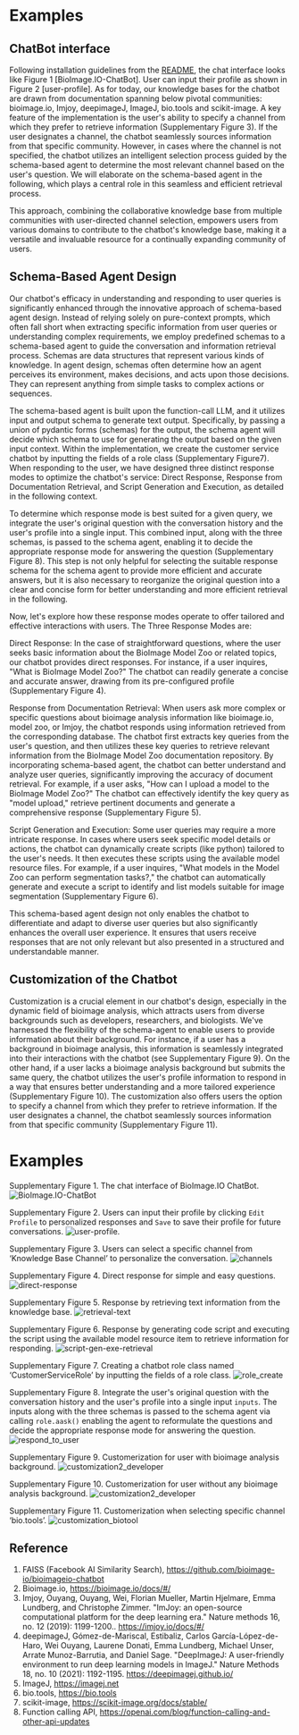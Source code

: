 # Examples

## ChatBot interface

Following installation guidelines from the [README](/README.md), the chat interface looks like Figure 1 [BioImage.IO-ChatBot].
User can input their profile as shown in Figure 2 [user-profile]. 
As for today, our knowledge bases for the chatbot are drawn from documentation spanning below pivotal communities: bioimage.io, Imjoy, deepimageJ, ImageJ, bio.tools and scikit-image. A key feature of the implementation is the user's ability to specify a channel from which they prefer to retrieve information (Supplementary Figure 3). If the user designates a channel, the chatbot seamlessly sources information from that specific community. However, in cases where the channel is not specified, the chatbot utilizes an intelligent selection process guided by the schema-based agent to determine the most relevant channel based on the user's question. We will elaborate on the schema-based agent in the following, which plays a central role in this seamless and efficient retrieval process.

This approach, combining the collaborative knowledge base from multiple communities with user-directed channel selection, empowers users from various domains to contribute to the chatbot's knowledge base, making it a versatile and invaluable resource for a continually expanding community of users.


## Schema-Based Agent Design

Our chatbot's efficacy in understanding and responding to user queries is significantly enhanced through the innovative approach of schema-based agent design. Instead of relying solely on pure-context prompts, which often fall short when extracting specific information from user queries or understanding complex requirements, we employ predefined schemas to a schema-based agent to guide the conversation and information retrieval process. Schemas are data structures that represent various kinds of knowledge. In agent design, schemas often determine how an agent perceives its environment, makes decisions, and acts upon those decisions. They can represent anything from simple tasks to complex actions or sequences.

The schema-based agent is built upon the function-call LLM, and it utilizes input and output schema to generate text output. Specifically, by passing a union of pydantic forms (schemas) for the output, the schema agent will decide which schema to use for generating the output based on the given input context. Within the implementation, we create the customer service chatbot by inputting the fields of a role class (Supplementary Figure7). When responding to the user, we have designed three distinct response modes to optimize the chatbot's service: Direct Response, Response from Documentation Retrieval, and Script Generation and Execution, as detailed in the following context.

To determine which response mode is best suited for a given query, we integrate the user's original question with the conversation history and the user's profile into a single input. This combined input, along with the three schemas, is passed to the schema agent, enabling it to decide the appropriate response mode for answering the question (Supplementary Figure 8). This step is not only helpful for selecting the suitable response schema for the schema agent to provide more efficient and accurate answers, but it is also necessary to reorganize the original question into a clear and concise form for better understanding and more efficient retrieval in the following.  

Now, let's explore how these response modes operate to offer tailored and effective interactions with users. The Three Response Modes are:

Direct Response: In the case of straightforward questions, where the user seeks basic information about the BioImage Model Zoo or related topics, our chatbot provides direct responses. For instance, if a user inquires, "What is BioImage Model Zoo?" The chatbot can readily generate a concise and accurate answer, drawing from its pre-configured profile (Supplementary Figure 4).

Response from Documentation Retrieval: When users ask more complex or specific questions about bioimage analysis information like bioimage.io, model zoo, or Imjoy, the chatbot responds using information retrieved from the corresponding database. The chatbot first extracts key queries from the user's question, and then utilizes these key queries to retrieve relevant information from the BioImage Model Zoo documentation repository. By incorporating schema-based agent, the chatbot can better understand and analyze user queries, significantly improving the accuracy of document retrieval. For example, if a user asks, "How can I upload a model to the BioImage Model Zoo?" The chatbot can effectively identify the key query as "model upload," retrieve pertinent documents and generate a comprehensive response (Supplementary Figure 5).

Script Generation and Execution: Some user queries may require a more intricate response. In cases where users seek specific model details or actions, the chatbot can dynamically create scripts (like python) tailored to the user's needs. It then executes these scripts using the available model resource files. For example, if a user inquires, "What models in the Model Zoo can perform segmentation tasks?," the chatbot can automatically generate and execute a script to identify and list models suitable for image segmentation (Supplementary Figure 6).


This schema-based agent design not only enables the chatbot to differentiate and adapt to diverse user queries but also significantly enhances the overall user experience. It ensures that users receive responses that are not only relevant but also presented in a structured and understandable manner.

## Customization of the Chatbot


Customization is a crucial element in our chatbot's design, especially in the dynamic field of bioimage analysis, which attracts users from diverse backgrounds such as developers, researchers, and biologists. We've harnessed the flexibility of the schema-agent to enable users to provide information about their background. For instance, if a user has a background in bioimage analysis, this information is seamlessly integrated into their interactions with the chatbot (see Supplementary Figure 9). On the other hand, if a user lacks a bioimage analysis background but submits the same query, the chatbot utilizes the user's profile information to respond in a way that ensures better understanding and a more tailored experience (Supplementary Figure 10). The customization also offers users the option to specify a channel from which they prefer to retrieve information. If the user designates a channel, the chatbot seamlessly sources information from that specific community (Supplementary Figure 11). 


 # Examples 

Supplementary Figure 1. The chat interface of BioImage.IO ChatBot.
![BioImage.IO-ChatBot](./screenshots/chat-interface.png)

Supplementary Figure 2. Users can input their profile by clicking `Edit Profile` to personalized responses and `Save` to save their profile for future conversations. 
![user-profile](./screenshots/user-profile.png).

Supplementary Figure 3. Users can select a specific channel from ‘Knowledge Base Channel’ to personalize the conversation.
![channels](./screenshots/channels.png)

Supplementary Figure 4. Direct response for simple and easy questions.
![direct-response](./screenshots/direct-response.png)

Supplementary Figure 5. Response by retrieving text information from the knowledge base. 
![retrieval-text](./screenshots/retrieval-text.png)


Supplementary Figure 6. Response by generating code script and executing the script using the available model resource item to retrieve information for responding. 
![script-gen-exe-retrieval](./screenshots/script-gen-exe-retrieval.png)

Supplementary Figure 7. Creating a chatbot role class named ‘CustomerServiceRole’ by inputting the fields of a role class. 
![role_create](./screenshots/role_create.png)


Supplementary Figure 8. Integrate the user's original question with the conversation history and the user's profile into a single input `inputs`. The inputs along with the three schemas is passed to the schema agent via calling `role.aask()` enabling the agent to reformulate the questions and decide the appropriate response mode for answering the question. 
![respond_to_user](./screenshots/respond_to_user.png)

Supplementary Figure 9. Customerization for user with bioimage analysis background. 
![customization2_developer](./screenshots/customization2_developer.png)

Supplementary Figure 10. Customerization for user without any bioimage analysis background. 
![customization2_developer](./screenshots/customization2_developer.png)

Supplementary Figure 11. Customerization when selecting specific channel ‘bio.tools’.
![customization_biotool](./screenshots/customization_biotool.png)


## Reference
1. FAISS (Facebook AI Similarity Search), https://github.com/bioimage-io/bioimageio-chatbot 
2. Bioimage.io, https://bioimage.io/docs/#/
3. Imjoy, Ouyang, Ouyang, Wei, Florian Mueller, Martin Hjelmare, Emma Lundberg, and Christophe Zimmer. "ImJoy: an open-source computational platform for the deep learning era." Nature methods 16, no. 12 (2019): 1199-1200.. https://imjoy.io/docs/#/ 
4. deepimageJ, Gómez-de-Mariscal, Estibaliz, Carlos García-López-de-Haro, Wei Ouyang, Laurene Donati, Emma Lundberg, Michael Unser, Arrate Munoz-Barrutia, and Daniel Sage. "DeepImageJ: A user-friendly environment to run deep learning models in ImageJ." Nature Methods 18, no. 10 (2021): 1192-1195. https://deepimagej.github.io/ 
5. ImageJ, https://imagej.net 
6. bio.tools, https://bio.tools 
7. scikit-image, https://scikit-image.org/docs/stable/ 
8. Function calling API, https://openai.com/blog/function-calling-and-other-api-updates

